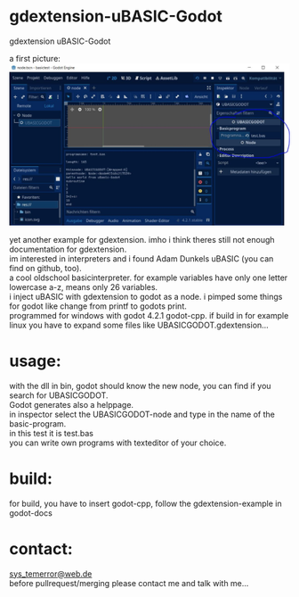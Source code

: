# gdextension-uBASIC-Godot
gdextension uBASIC-Godot

a first picture:    
![Pic1](firstpic.JPG)

yet another example for gdextension. imho i think theres still not enough documentation for gdextension.    
im interested in interpreters and i found Adam Dunkels uBASIC (you can find on github, too).   
a cool oldschool basicinterpreter. for example variables have only one letter lowercase a-z, means only 26 variables.    
i inject uBASIC with gdextension to godot as a node. i pimped some things for godot like change from printf to godots print.    
programmed for windows with godot 4.2.1 godot-cpp. if build in for example linux you have to expand some files like UBASICGODOT.gdextension...    


# usage:   
with the dll in bin, godot should know the new node, you can find if you search for UBASICGODOT.    
Godot generates also a helppage.    
in inspector select the UBASICGODOT-node and type in the name of the basic-program.   
in this test it is test.bas   
you can write own programs with texteditor of your choice.    


# build:   
for build, you have to insert godot-cpp, follow the gdextension-example in godot-docs      


# contact:    
sys_temerror@web.de    
before pullrequest/merging please contact me and talk with me...    
